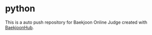 # python
This is a auto push repository for Baekjoon Online Judge created with [BaekjoonHub](https://github.com/BaekjoonHub/BaekjoonHub).

